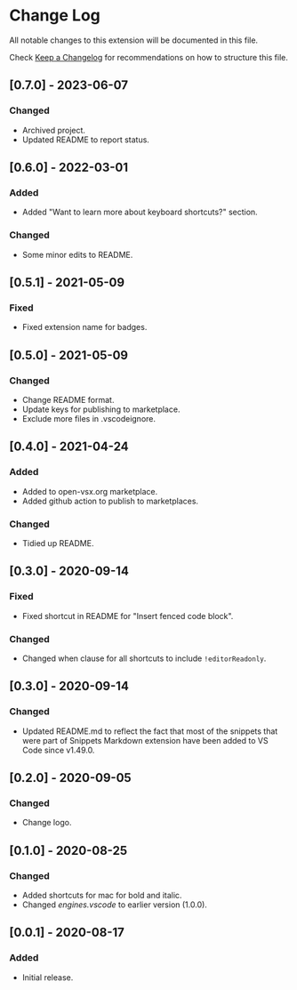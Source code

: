 # Change Log

All notable changes to this extension will be documented in this file.

Check [Keep a Changelog](http://keepachangelog.com/) for recommendations on how to structure this file.

## [0.7.0] - 2023-06-07

### Changed

- Archived project.
- Updated README to report status.

## [0.6.0] - 2022-03-01

### Added

- Added "Want to learn more about keyboard shortcuts?" section.

### Changed

- Some minor edits to README.

## [0.5.1] - 2021-05-09

### Fixed

- Fixed extension name for badges.

## [0.5.0] - 2021-05-09

### Changed

- Change README format.
- Update keys for publishing to marketplace.
- Exclude more files in .vscodeignore.

## [0.4.0] - 2021-04-24

### Added

- Added to open-vsx.org marketplace.
- Added github action to publish to marketplaces.

### Changed

- Tidied up README.

## [0.3.0] - 2020-09-14

### Fixed

- Fixed shortcut in README for "Insert fenced code block".

### Changed

- Changed when clause for all shortcuts to include `!editorReadonly`.

## [0.3.0] - 2020-09-14

### Changed

- Updated README.md to reflect the fact that most of the snippets that were part of Snippets Markdown extension have been added to VS Code since v1.49.0.

## [0.2.0] - 2020-09-05

### Changed

- Change logo.

## [0.1.0] - 2020-08-25

### Changed

- Added shortcuts for mac for bold and italic.
- Changed *engines.vscode* to earlier version (1.0.0).

## [0.0.1] - 2020-08-17

### Added

- Initial release.

